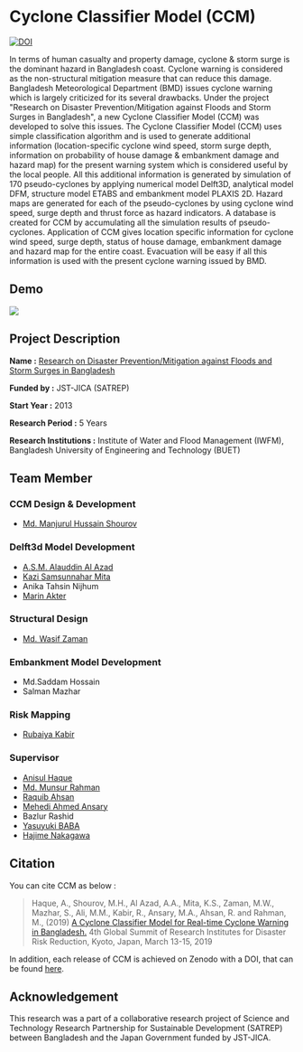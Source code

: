 # Cyclone Classifier Model (CCM)
[![DOI](https://zenodo.org/badge/263951347.svg)](https://zenodo.org/badge/latestdoi/263951347)

In terms of human casualty and property damage, cyclone & storm surge is the dominant hazard in Bangladesh coast. Cyclone warning is considered as the non-structural mitigation measure that can reduce this damage. Bangladesh Meteorological Department (BMD) issues cyclone warning which is largely criticized for its several drawbacks. Under the project "Research on Disaster Prevention/Mitigation against Floods and Storm Surges in Bangladesh", a new Cyclone Classifier Model (CCM) was developed to solve this issues. The Cyclone Classifier Model (CCM) uses simple classification algorithm and is used to generate additional information (location-specific cyclone wind speed, storm surge depth, information on probability of house damage & embankment damage and hazard map) for the present warning system which is considered useful by the local people. All this additional information is generated by simulation of 170 pseudo-cyclones by applying numerical model Delft3D, analytical model DFM, structure model ETABS and embankment model PLAXIS 2D. Hazard maps are generated for each of the pseudo-cyclones by using cyclone wind speed, surge depth and thrust force as hazard indicators. A database is created for CCM by accumulating all the simulation results of pseudo-cyclones. Application of CCM gives location specific information for cyclone wind speed, surge depth, status of house damage, embankment damage and hazard map for the entire coast. Evacuation will be easy if all this information is used with the present cyclone warning issued by BMD.

## Demo

![](./docs/figs/CCM.gif)

## Project Description
**Name :** [Research on Disaster Prevention/Mitigation against Floods and Storm Surges in Bangladesh](https://www.jst.go.jp/global/english/kadai/h2507_bangladesh.html)

**Funded by :** JST-JICA (SATREP)

**Start Year :** 2013

**Research Period :** 5 Years

**Research Institutions :** Institute of Water and Flood Management (IWFM), Bangladesh University of Engineering and Technology (BUET)

## Team Member

### CCM Design & Development
- [Md. Manjurul Hussain Shourov](https://www.researchgate.net/profile/Md_Manjurul_Shourov)

### Delft3d Model Development
- [A.S.M. Alauddin Al Azad](https://alauddinazad.wordpress.com/)
- [Kazi Samsunnahar Mita](https://kazimita.wordpress.com/)
- Anika Tahsin Nijhum
- [Marin Akter](https://www.researchgate.net/profile/Marin-Akter)

### Structural Design
- [Md. Wasif Zaman](https://www.researchgate.net/profile/Md_Zaman11)

### Embankment Model Development
- Md.Saddam Hossain
- Salman Mazhar

### Risk Mapping
- [Rubaiya Kabir](https://www.researchgate.net/profile/Rubaiya_Kabir)

### Supervisor
- [Anisul Haque](https://iwfm.buet.ac.bd/site/faculty/anisul-haque)
- [Md. Munsur Rahman](https://iwfm.buet.ac.bd/site/faculty/md-munsur-rahman)
- [Raquib Ahsan](https://jidpus.buet.ac.bd/personnel/faculty_details/Dr.-Raquib-Ahsan)
- [Mehedi Ahmed Ansary](https://ce.buet.ac.bd/profile-of-mehedi-ahmed-ansary/)
- Bazlur Rashid
- [Yasuyuki BABA](researchgate.net/profile/Yasuyuki_Baba)
- [Hajime Nakagawa](https://www.researchgate.net/profile/Hajime_Nakagawa)

## Citation
You can cite CCM as below :
> Haque, A., Shourov, M.H., Al Azad, A.A., Mita, K.S., Zaman, M.W., Mazhar, S., Ali, M.M., Kabir, R., Ansary, M.A., Ahsan, R. and Rahman, M., (2019) [A Cyclone Classifier Model for Real-time Cyclone Warning in Bangladesh.](http://gadri.net/4gsridrr/4thGlobalSummit_presentations/19gadri4105.pdf) 4th Global Summit of Research Institutes for Disaster Risk Reduction, Kyoto, Japan, March 13-15, 2019

In addition, each release of CCM is achieved on Zenodo with a DOI, that can be found [here](https://zenodo.org/badge/latestdoi/263951347).

## Acknowledgement
This research was a part of a collaborative research project of Science and Technology Research Partnership for Sustainable Development (SATREP) between Bangladesh and the Japan Government funded by JST-JICA.